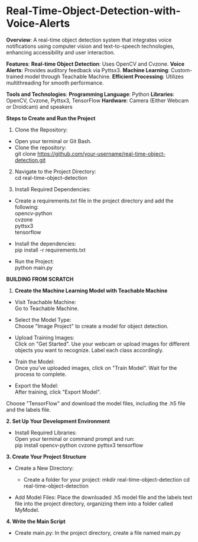 # Real-Time-Object-Detection-with-Voice-Alerts
**Overview**:
A real-time object detection system that integrates voice notifications using computer vision and text-to-speech technologies, enhancing accessibility and user interaction.

**Features**:
**Real-time Object Detection**: Uses OpenCV and Cvzone.
**Voice Alerts**: Provides auditory feedback via Pyttsx3.
**Machine Learning**: Custom-trained model through Teachable Machine.
**Efficient Processing**: Utilizes multithreading for smooth performance.

**Tools and Technologies**:
**Programming Language**: Python
**Libraries**: OpenCV, Cvzone, Pyttsx3, TensorFlow
**Hardware**: Camera (Either Webcam or Droidcam) and speakers

**Steps to Create and Run the Project**

1)  Clone the Repository:

- Open your terminal or Git Bash.  
- Clone the repository:  
  git clone https://github.com/your-username/real-time-object-detection.git

2) Navigate to the Project Directory:  
   cd real-time-object-detection  

3) Install Required Dependencies:  
- Create a requirements.txt file in the project directory and add the following:  
opencv-python  
cvzone  
pyttsx3  
tensorflow  

- Install the dependencies:  
  pip install -r requirements.txt  
 
- Run the Project:  
  python main.py  



**BUILDING FROM SCRATCH**
1. **Create the Machine Learning Model with Teachable Machine**
- Visit Teachable Machine:  
    Go to Teachable Machine.

- Select the Model Type:  
    Choose "Image Project" to create a model for object detection.

- Upload Training Images:  
    Click on "Get Started".
    Use your webcam or upload images for different objects you want to recognize. Label each class accordingly.

- Train the Model:  
    Once you've uploaded images, click on "Train Model". Wait for the process to complete.

- Export the Model:  
    After training, click "Export Model".

Choose "TensorFlow" and download the model files, including the .h5 file and the labels file.

**2. Set Up Your Development Environment**

- Install Required Libraries:  
    Open your terminal or command prompt and run:  
    pip install opencv-python cvzone pyttsx3 tensorflow

**3. Create Your Project Structure**  

- Create a New Directory:
  - Create a folder for your project:
      mkdir real-time-object-detection
      cd real-time-object-detection

- Add Model Files:
    Place the downloaded .h5 model file and the labels text file into the project directory, organizing them into a folder called MyModel.

**4. Write the Main Script**

- Create main.py:
    In the project directory, create a file named main.py
